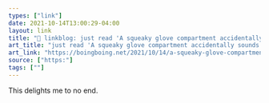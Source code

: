 ```yaml
---
types: ["link"]
date: 2021-10-14T13:00:29-04:00
layout: link
title: "🔗 linkblog: just read 'A squeaky glove compartment accidentally sounds like light jazz | Boing Boing'"
art_title: "just read 'A squeaky glove compartment accidentally sounds like light jazz | Boing Boing"
art_link: "https://boingboing.net/2021/10/14/a-squeaky-glove-compartment-accidentally-sounds-like-light-jazz.html?utm_source=rss"
source: ["https:"]
tags: [""]
---
```

This delights me to no end.
